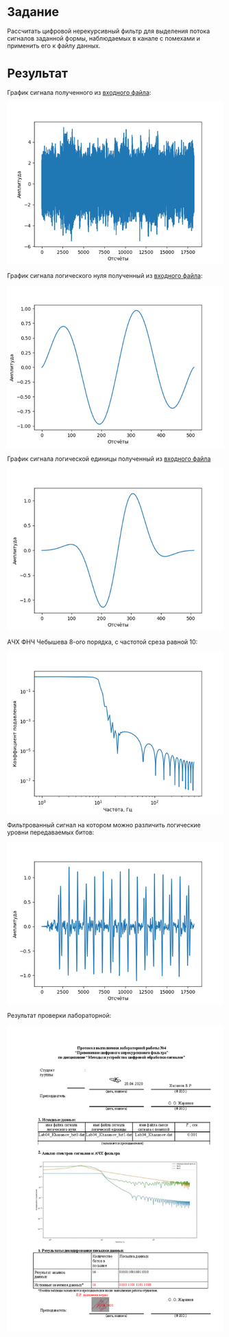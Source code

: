 # Задание 

Рассчитать цифровой нерекурсивный фильтр для выделения потока сигналов заданной формы, наблюдаемых в канале с помехами и применить его к файлу данных.

# Результат

График сигнала полученного из [входного файла](Lab04_Khasanov.dat):

![График входного сигнала](<График входного сигнала.png>)

График сигнала логического нуля полученный из [входного файла](Lab04_Khasanov_bit0.dat):

![График сигнала логического 0](<График сигнала логического 0.png>)

График сигнала логической единицы полученный из [входного файла](Lab04_Khasanov_bit1.dat)

![График сигнала логической 1](<График сигнала логической 1.png>)

АЧХ ФНЧ Чебышева 8-ого порядка, с частотой среза равной 10:

![АЧХ фильтра](<АЧХ фильтра.png>)

Фильтрованный сигнал на котором можно различить логические уровни передаваемых битов:

![Фильтрованный сигнал](<Фильтрованный сигнал.png>)

Результат проверки лабораторной:

![ЦОС_1 - лабор_04.png](<ЦОС_1 - лабор_04.png>)

